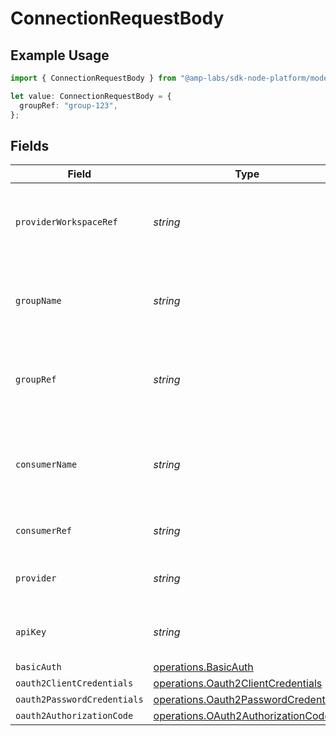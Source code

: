 # ConnectionRequestBody

## Example Usage

```typescript
import { ConnectionRequestBody } from "@amp-labs/sdk-node-platform/models/operations";

let value: ConnectionRequestBody = {
  groupRef: "group-123",
};
```

## Fields

| Field                                                                                        | Type                                                                                         | Required                                                                                     | Description                                                                                  | Example                                                                                      |
| -------------------------------------------------------------------------------------------- | -------------------------------------------------------------------------------------------- | -------------------------------------------------------------------------------------------- | -------------------------------------------------------------------------------------------- | -------------------------------------------------------------------------------------------- |
| `providerWorkspaceRef`                                                                       | *string*                                                                                     | :heavy_minus_sign:                                                                           | The ID of the provider workspace that this connection belongs to.                            |                                                                                              |
| `groupName`                                                                                  | *string*                                                                                     | :heavy_minus_sign:                                                                           | The name of the user group that has access to this installation.                             |                                                                                              |
| `groupRef`                                                                                   | *string*                                                                                     | :heavy_minus_sign:                                                                           | The ID of the user group that has access to this installation.                               | group-123                                                                                    |
| `consumerName`                                                                               | *string*                                                                                     | :heavy_minus_sign:                                                                           | The name of the consumer that has access to this installation.                               |                                                                                              |
| `consumerRef`                                                                                | *string*                                                                                     | :heavy_minus_sign:                                                                           | The consumer reference.                                                                      |                                                                                              |
| `provider`                                                                                   | *string*                                                                                     | :heavy_minus_sign:                                                                           | The provider name (e.g. "salesforce", "hubspot")                                             |                                                                                              |
| `apiKey`                                                                                     | *string*                                                                                     | :heavy_minus_sign:                                                                           | The API key to use for the connection.                                                       |                                                                                              |
| `basicAuth`                                                                                  | [operations.BasicAuth](../../models/operations/basicauth.md)                                 | :heavy_minus_sign:                                                                           | N/A                                                                                          |                                                                                              |
| `oauth2ClientCredentials`                                                                    | [operations.Oauth2ClientCredentials](../../models/operations/oauth2clientcredentials.md)     | :heavy_minus_sign:                                                                           | N/A                                                                                          |                                                                                              |
| `oauth2PasswordCredentials`                                                                  | [operations.Oauth2PasswordCredentials](../../models/operations/oauth2passwordcredentials.md) | :heavy_minus_sign:                                                                           | N/A                                                                                          |                                                                                              |
| `oauth2AuthorizationCode`                                                                    | [operations.OAuth2AuthorizationCode](../../models/operations/oauth2authorizationcode.md)     | :heavy_minus_sign:                                                                           | N/A                                                                                          |                                                                                              |